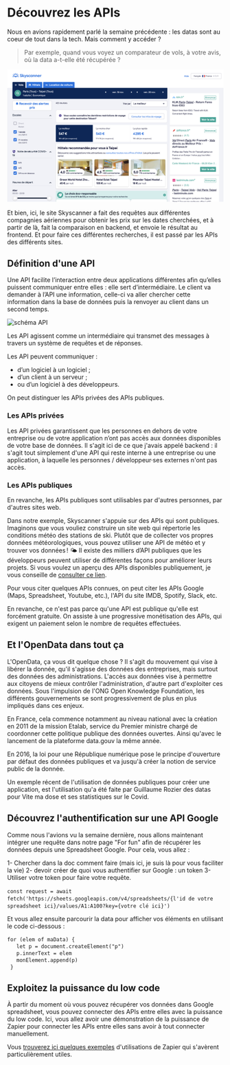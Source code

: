 # Découvrez les APIs

Nous en avions rapidement parlé la semaine précédente : les datas sont au coeur de tout dans la tech. Mais comment y accéder ?

> Par exemple, quand vous voyez un comparateur de vols, à votre avis, où la data a-t-elle été récupérée ? 

![comparateurs de vols](images/comparateur-vols.png)

Et bien, ici, le site Skyscanner a fait des requêtes aux différentes compagnies aériennes pour obtenir les prix sur les dates cherchées, et à partir de là, fait la comparaison en backend, et envoie le résultat au frontend. Et pour faire ces différentes recherches, il est passé par les APIs des différents sites.

## Définition d'une API

 Une API facilite l’interaction entre deux applications différentes afin qu’elles puissent communiquer entre elles : elle sert d’intermédiaire. Le client va demander à l’API une information, celle-ci va aller chercher cette information dans la base de données puis la renvoyer au client dans un second temps.

![schéma API](images/schéma-api.png)

Les API agissent comme un intermédiaire qui transmet des messages à travers un système de requêtes et de réponses. 

Les API peuvent communiquer :

- d’un logiciel à un logiciel ;
- d’un client à un serveur ;
- ou d’un logiciel à des développeurs.

On peut distinguer les APIs privées des APIs publiques.

### Les APIs privées 

Les API privées garantissent que les personnes en dehors de votre entreprise ou de votre application n’ont pas accès aux données disponibles de votre base de données. Il s'agit ici de ce que j'avais appelé backend : il s'agit tout simplement d'une API qui reste interne à une entreprise ou une application, à laquelle les personnes / développeur·ses externes n'ont pas accès.


### Les APIs publiques

En revanche, les APIs publiques sont utilisables par d'autres personnes, par d'autres sites web.

Dans notre exemple, Skyscanner s'appuie sur des APIs qui sont publiques. Imaginons que vous vouliez construire un site web qui répertorie les conditions météo des stations de ski. Plutôt que de collecter vos propres données météorologiques, vous pouvez utiliser une API de météo et y trouver vos données ! 🌤 Il existe des milliers d’API publiques que les développeurs peuvent utiliser de différentes façons pour améliorer leurs projets. Si vous voulez un aperçu des APIs disponibles publiquement, je vous conseille de [consulter ce lien](https://github.com/public-apis/public-apis).

Pour vous citer quelques APIs connues, on peut citer les APIs Google (Maps, Spreadsheet, Youtube, etc.), l'API du site IMDB, Spotify, Slack, etc.

En revanche, ce n'est pas parce qu'une API est publique qu'elle est forcément gratuite. On assiste à une progressive monétisation des APIs, qui exigent un paiement selon le nombre de requêtes effectuées.

## Et l'OpenData dans tout ça

L'OpenData, ça vous dit quelque chose ? Il s'agit du mouvement qui vise à libérer la donnée, qu'il s'agisse des données des entreprises, mais surtout des données des administrations. L'accès aux données vise à permettre aux citoyens de mieux contrôler l'administration, d'autre part d'exploiter ces données. Sous l'impulsion de l'ONG Open Knowledge Foundation, les différents gouvernements se sont progressivement de plus en plus impliqués dans ces enjeux. 

En France, cela commence notamment au niveau national avec la création en 2011 de la mission Etalab, service du Premier ministre chargé de coordonner cette politique publique des données ouvertes. Ainsi qu'avec le lancement de la plateforme data.gouv la même année.

En 2016, la loi pour une République numérique pose le principe d'ouverture par défaut des données publiques et va jusqu'à créer la notion de service public de la donnée.

Un exemple récent de l'utilisation de données publiques pour créer une application, est l'utilisation qu'a été faite par Guillaume Rozier des datas pour Vite ma dose et ses statistiques sur le Covid.

## Découvrez l'authentification sur une API Google

Comme nous l'avions vu la semaine dernière, nous allons maintenant intégrer une requête dans notre page "For fun" afin de récupérer les données depuis une Spreadsheet Google. Pour cela, vous allez :

1- Chercher dans la doc comment faire (mais ici, je suis là pour vous faciliter la vie)
2- devoir créer de quoi vous authentifier sur Google : un token
3- Utiliser votre token pour faire votre requête.

`const request = await fetch('https://sheets.googleapis.com/v4/spreadsheets/{l'id de votre spreadsheet ici}/values/A1:A100?key={votre clé ici}')`

Et vous allez ensuite parcourir la data pour afficher vos éléments en utilisant le code ci-dessous : 
```
for (elem of maData) {
   let p = document.createElement("p")
   p.innerText = elem
   monElement.append(p)
 }
```

## Exploitez la puissance du low code

À partir du moment où vous pouvez récupérer vos données dans Google spreadsheet, vous pouvez connecter des APIs entre elles avec la puissance du low code. Ici, vous allez avoir une démonstration de la puissance de Zapier pour connecter les APIs entre elles sans avoir à tout connecter manuellement. 

Vous [trouverez ici quelques exemples](https://zapier.com/learn/automate-apps-examples/popular-app-automations/) d'utilisations de Zapier qui s'avèrent particulièrement utiles.